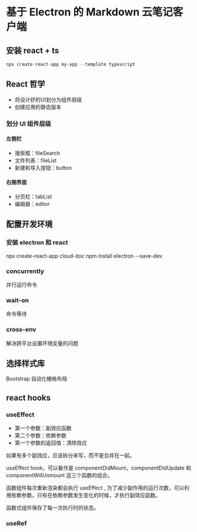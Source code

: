 # 基于 Electron 的 Markdown 云笔记客户端


## 安装 react + ts

```js
npx create-react-app my-app --template typescript
```
## React 哲学

- 将设计好的UI划分为组件层级
- 创建应用的静态版本

### 划分 UI 组件层级

#### 左侧栏

- 搜索框：fileSearch
- 文件列表：fileList
- 新建和导入按钮：button

#### 右侧界面

- 分页栏：tabList
- 编辑器：editor

## 配置开发环境

### 安装 electron 和 react
npx create-react-app cloud-doc
npm install electron --save-dev

### concurrently
并行运行命令
### wait-on
命令等待
### cross-env
解决跨平台设置环境变量的问题

## 选择样式库

Bootstrap 自动化栅格布局

## react hooks

### useEffect

- 第一个参数：副效应函数
- 第二个参数：依赖参数
- 第一个参数的返回值：清除效应

如果有多个副效应，应该拆分来写，而不是合并在一起。

useEffect hook，可以看作是 componentDidMount，componentDidUpdate 和 componentWillUnmount 这三个函数的组合。

函数组件每次重新渲染都会执行 useEffect , 为了减少副作用的运行次数，可以利用依赖参数，只有在依赖参数发生变化的时候，才执行副效应函数。

函数式组件保存了每一次执行时的状态。
### useRef

